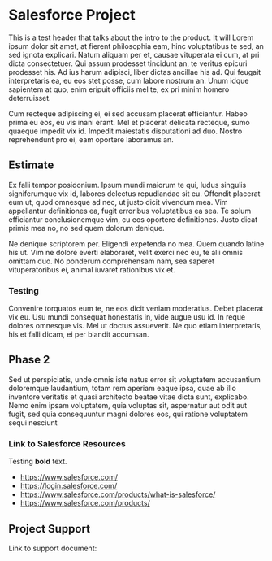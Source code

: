# Salesforce Project

This is a test header that talks about the intro to the product. It will Lorem ipsum dolor sit amet, at fierent philosophia eam, hinc voluptatibus te sed, an sed ignota explicari. Natum aliquam per et, causae vituperata ei cum, at pri dicta consectetuer. Qui assum prodesset tincidunt an, te veritus epicuri prodesset his. Ad ius harum adipisci, liber dictas ancillae his ad. Qui feugait interpretaris ea, eu eos stet posse, cum labore nostrum an. Unum idque sapientem at quo, enim eripuit officiis mel te, ex pri minim homero deterruisset.

Cum recteque adipiscing ei, ei sed accusam placerat efficiantur. Habeo prima eu eos, eu vis inani erant. Mel et placerat delicata recteque, sumo quaeque impedit vix id. Impedit maiestatis disputationi ad duo. Nostro reprehendunt pro ei, eam oportere laboramus an.

## Estimate

Ex falli tempor posidonium. Ipsum mundi maiorum te qui, ludus singulis signiferumque vix id, labores delectus repudiandae sit eu. Offendit placerat eum ut, quod omnesque ad nec, ut justo dicit vivendum mea. Vim appellantur definitiones ea, fugit erroribus voluptatibus ea sea. Te solum efficiantur conclusionemque vim, cu eos oportere definitiones. Justo dicat primis mea no, no sed quem dolorum denique.

Ne denique scriptorem per. Eligendi expetenda no mea. Quem quando latine his ut. Vim ne dolore everti elaboraret, velit exerci nec eu, te alii omnis omittam duo. No ponderum comprehensam nam, sea saperet vituperatoribus ei, animal iuvaret rationibus vix et.

### Testing
Convenire torquatos eum te, ne eos dicit veniam moderatius. Debet placerat vix eu. Usu mundi consequat honestatis in, vide augue usu id. In reque dolores omnesque vis. Mel ut doctus assueverit. Ne quo etiam interpretaris, his et falli dicam, ei per blandit accumsan.

## Phase 2

Sed ut perspiciatis, unde omnis iste natus error sit voluptatem accusantium doloremque laudantium, totam rem aperiam eaque ipsa, quae ab illo inventore veritatis et quasi architecto beatae vitae dicta sunt, explicabo. Nemo enim ipsam voluptatem, quia voluptas sit, aspernatur aut odit aut fugit, sed quia consequuntur magni dolores eos, qui ratione voluptatem sequi nesciunt

### Link to Salesforce Resources
Testing **bold** text.

* https://www.salesforce.com/
* https://login.salesforce.com/
* https://www.salesforce.com/products/what-is-salesforce/
* https://www.salesforce.com/products/

## Project Support

Link to support document: 
